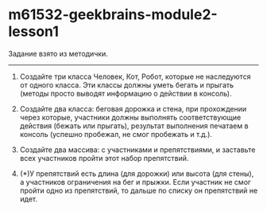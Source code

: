 # m61532-geekbrains-module2-lesson1

Задание взято из методички.
*********************

1. Создайте три класса Человек, Кот, Робот, которые не наследуются от одного класса. 
Эти классы должны уметь бегать и прыгать (методы просто выводят информацию о действии в консоль).


2. Создайте два класса: беговая дорожка и стена, при прохождении через которые, участники должны выполнять соответствующие действия (бежать или прыгать), 
результат выполнения печатаем в консоль (успешно пробежал, не смог пробежать и т.д.). 


3. Создайте два массива: с участниками и препятствиями, и заставьте всех участников пройти этот набор препятствий. 


4. (*)У препятствий есть длина (для дорожки) или высота (для стены), а участников ограничения на бег и прыжки. 
Если участник не смог пройти одно из препятствий, то дальше по списку он препятствий не идет.

